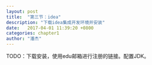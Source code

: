 ```yaml
---
layout: post
title:  "第三节：idea"
description: "下载idea集成开发环境并安装"
date:   2017-04-01 11:39:20 +0800
categories: chapter1
author: "潘杰"
---
```

TODO：下载安装，使用edu邮箱进行注册的链接。配置JDK。